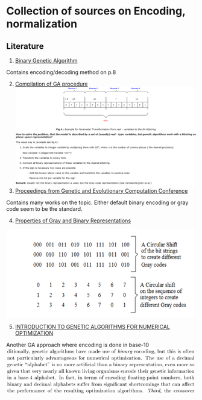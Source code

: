 # Collection of sources on Encoding, normalization

## Literature
1. [Binary Genetic Algorithm](https://silo.tips/download/the-binary-genetic-algorithm)

Contains encoding/decoding method on p.8

2. [Compilation of GA procedure](https://web.cs.ucdavis.edu/~vemuri/classes/ecs271/Genetic%20Algorithms%20Short%20Tutorial.htm)
![Parameters](Parameters.png)
3. [Proceedings from Genetic and Evolutionary Computation Conference](https://link.springer.com/content/pdf/10.1007/3-540-45105-6.pdf)

Contains many works on the topic. Either default binary encoding or gray code seem to be the standard.

4. [Properties of Gray and Binary Representations](https://www.cs.bham.ac.uk/~jer/papers/gray.pdf)

![GrayShift](GrayShift.png)

5. [INTRODUCTION TO GENETIC ALGORITHMS FOR NUMERICAL OPTIMIZATION](http://cobweb.cs.uga.edu/~potter/CompIntell/no_tutorial.pdf)

Another GA approach where encoding is done in base-10
![Decimal](Decimal.png)
